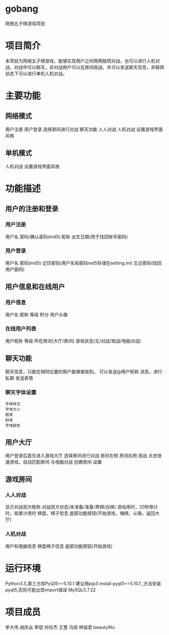 # gobang
网络五子棋游戏项目
# 项目简介
本项目为网络五子棋游戏，能够实现用户之间两两联网对战，也可以进行人机对战，对战中可以聊天，非对战用户可以在房间观战，并可以发送聊天信息，非联网状态下可以进行单机人机对战。
# 主要功能
## 网络模式
用户注册
用户登录
选择房间进行对战
聊天功能
人人对战
人机对战
设置游戏界面风格
## 单机模式
人机对战
设置游戏界面风格
# 功能描述
## 用户的注册和登录
### 用户注册
用户名
密码/确认密码(md5)
昵称
出生日期(用于找回账号密码)
### 用户登录
用户名
密码(md5)
记住密码(用户名和密码md5存储在setting.ini)
忘记密码(找回用户密码)
## 用户信息和在线用户
### 用户信息
用户名
昵称
等级
积分
用户头像
### 在线用户列表
用户昵称
等级
所在房间(大厅/房间)
游戏状态(无/对战/观战/电脑对战)
## 聊天功能
聊天信息，只能在相同位置的用户能够接收到。
可以发送@用户昵称 消息，进行私聊
发送表情
### 聊天字体设置
    字体样式
    字体大小
    粗体
    斜体
    字体颜色
## 用户大厅
用户登录后首先进入游戏大厅
选择房间进行对战
    房间左侧
    房间右侧
    观战
点击快速游戏，自动匹配房间
与电脑对战
创建房间
设置
## 游戏房间
### 人人对战
显示对战双方昵称
对战双方状态(未准备/准备/黑棋/白棋)
游戏用时，20秒倒计时，局累计用时
棋盘，棋子信息
底部功能按钮(开始游戏，悔棋，认输，返回大厅)
### 人机对战
用户和电脑信息
棋盘棋子信息
底部功能按钮(开始游戏)
# 运行环境
Python3.5,第三方库PyQt5==5.10.1
建议用pip3 install pyqt5==5.10.1 ,方法安装pyqt5,否则可能出现import错误
MySQL5.7.22
# 项目成员
李大伟 胡庆焱 李琨 何任杰 王慧 乌琼 林丽君 beautyWu

